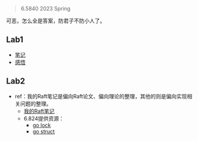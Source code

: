 >6.5840 2023 Spring

可恶，怎么全是答案，防君子不防小人了。

## Lab1

+ [笔记](MapReduce.md)
+ [感悟](../blog/weekly.md#6.824)

## Lab2

+ ref：我的Raft笔记是偏向Raft论文、偏向理论的整理，其他的则是偏向实现相关问题的整理。
	+ [我的Raft笔记](./Raft.md)
	+ 6.824提供资源：
		+ [go lock](https://pdos.csail.mit.edu/6.824/labs/raft-locking.txt)
		+ [go struct](https://pdos.csail.mit.edu/6.824/labs/raft-structure.txt)

